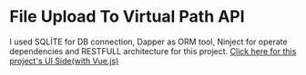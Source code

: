 # File Upload To Virtual Path API
I used SQLİTE for DB connection, Dapper as ORM tool, Ninject for operate dependencies and RESTFULL architecture for this project. 
[Click here for this project's UI Side(with Vue.js)](https://github.com/afatih/File-Upload-to-Virtual-Path-UI "UI Side")
